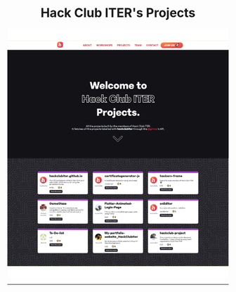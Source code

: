 <h1 align="center"> Hack Club ITER's Projects</h1>
<img align="center" src="./img/screenshot.png">
<hr>

